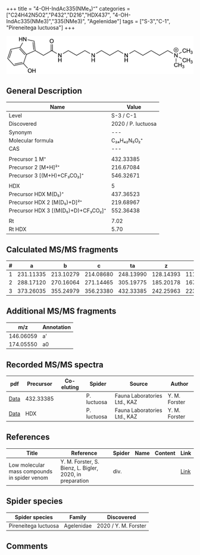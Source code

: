 +++
title = "4-OH-IndAc335(NMe₃)⁺"
categories = ["C24H42N5O2","P432","D216","HDX437",
"4-OH-IndAc335(NMe3)","335(NMe3)",
"Agelenidae"]
tags = ["S-3","C-1",
"Pireneitega luctuosa"]
+++

![](/img/4-OH-IndAc335(NMe3).png)

## General Description

| Name                       | Value              |
|----------------------------|--------------------|
| Level                      | S-3 / C-1          |
| Discovered                 | 2020 / P. luctuosa |
| Synonym                    | ---                |
| Molecular formula          | C₂₄H₄₂N₅O₂⁺                   |
| CAS                        | ---                |
|                            |                    |
| Precursor 1  M⁺         | 432.33385                   |
| Precursor 2 [M+H]²⁺       | 216.67084                   |
| Precursor 3 [(M+H)+CF₃CO₂]⁺               | 546.32671                   |
|                            |                    |
| HDX                        | 5                   |
| Precursor HDX    M(D₅)⁺   | 437.36523                   |
| Precursor HDX 2 [M(D₅)+D]²⁺ | 219.68967                   |
| Precursor HDX 3 [(M(D₅)+D)+CF₃CO₂]⁺           | 552.36438                   |
|                            |                    |
| Rt                         | 7.02                   |
| Rt HDX                     | 5.70                  |

## Calculated MS/MS fragments

| # | a         | b         | c         | ta        | z         | y         | tz        |
|---|-----------|-----------|-----------|-----------|-----------|-----------|-----------|
| 1 | 231.11335 | 213.10279 | 214.08680 | 248.13990 | 128.14393 | 111.11738 | 146.17830 |
| 2 | 288.17120 | 270.16064 | 271.14465 | 305.19775 | 185.20178 | 167.16740 | 203.23615 |
| 3 | 373.26035 | 355.24979 | 356.23380 | 432.33385 | 242.25963 | 223.21743 | 260.29400 |

## Additional MS/MS fragments

| m/z | Annotation |
|-----|------------|
| 146.06059    | a'   |
| 174.05550    | a0   |

## Recorded MS/MS spectra

| pdf                                             | Precursor | Co-eluting | Spider      | Source                       | Author        |
|-------------------------------------------------|-----------|------------|-------------|------------------------------|---------------|
| [Data](/pdf/P-luctuosa/432_4-OH-IndAc335(NMe3)_Pl.pdf) | 432.33385  |           | P. luctuosa | Fauna Laboratories Ltd., KAZ | Y. M. Forster |
| [Data](/pdf/P-luctuosa/432_4-OH-IndAc335(NMe3)_Pl_HDX.pdf) | HDX  |           | P. luctuosa | Fauna Laboratories Ltd., KAZ | Y. M. Forster |

## References

| Title | Reference | Spider | Name | Content | Link |
|-------|-----------|--------|------|---------|------|
| Low molecular mass compounds in spider venom      | Y. M. Forster, S. Bienz, L. Bigler, 2020, in preparation          | div.       |   |   | [Link](unknown) |

## Spider species

| Spider species     | Family     | Discovered           |
|--------------------|------------|----------------------|
| Pireneitega luctuosa | Agelenidae | 2020 / Y. M. Forster |


## Comments